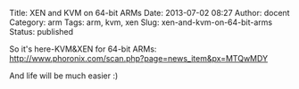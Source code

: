 Title: XEN and KVM on 64-bit ARMs
Date: 2013-07-02 08:27
Author: docent
Category: arm
Tags: arm, kvm, xen
Slug: xen-and-kvm-on-64-bit-arms
Status: published

So it's here-KVM&XEN for 64-bit ARMs:
<http://www.phoronix.com/scan.php?page=news_item&px=MTQwMDY>

And life will be much easier :)
